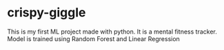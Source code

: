 # crispy-giggle
This is my first ML project made with python. It is a mental fitness tracker. Model is trained using Random Forest and Linear Regression
